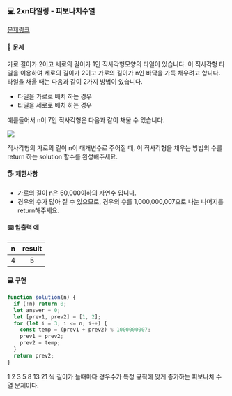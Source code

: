 ### 💻 2xn타일링 - 피보나치수열

[문제링크](https://school.programmers.co.kr/learn/courses/30/lessons/12900)

#### 🙏 문제

가로 길이가 2이고 세로의 길이가 1인 직사각형모양의 타일이 있습니다. 이 직사각형 타일을 이용하여 세로의 길이가 2이고 가로의 길이가 n인 바닥을 가득 채우려고 합니다. 타일을 채울 때는 다음과 같이 2가지 방법이 있습니다.

- 타일을 가로로 배치 하는 경우
- 타일을 세로로 배치 하는 경우

예를들어서 n이 7인 직사각형은 다음과 같이 채울 수 있습니다.

![](https://i.imgur.com/29ANX0f.png)

직사각형의 가로의 길이 n이 매개변수로 주어질 때, 이 직사각형을 채우는 방법의 수를 return 하는 solution 함수를 완성해주세요.

#### 🖐️ 제한사항

- 가로의 길이 n은 60,000이하의 자연수 입니다.
- 경우의 수가 많아 질 수 있으므로, 경우의 수를 1,000,000,007으로 나눈 나머지를 return해주세요.

#### ⌨️ 입출력 예

|  n  | result |
| :-: | :----: |
|  4  |   5    |

#### 💻 구현

```javascript
function solution(n) {
  if (!n) return 0;
  let answer = 0;
  let [prev1, prev2] = [1, 2];
  for (let i = 3; i <= n; i++) {
    const temp = (prev1 + prev2) % 1000000007;
    prev1 = prev2;
    prev2 = temp;
  }
  return prev2;
}
```

1 2 3 5 8 13 21 씩 길이가 늘때마다 경우수가 특정 규칙에 맞게 증가하는 피보나치 수열 문제이다.
